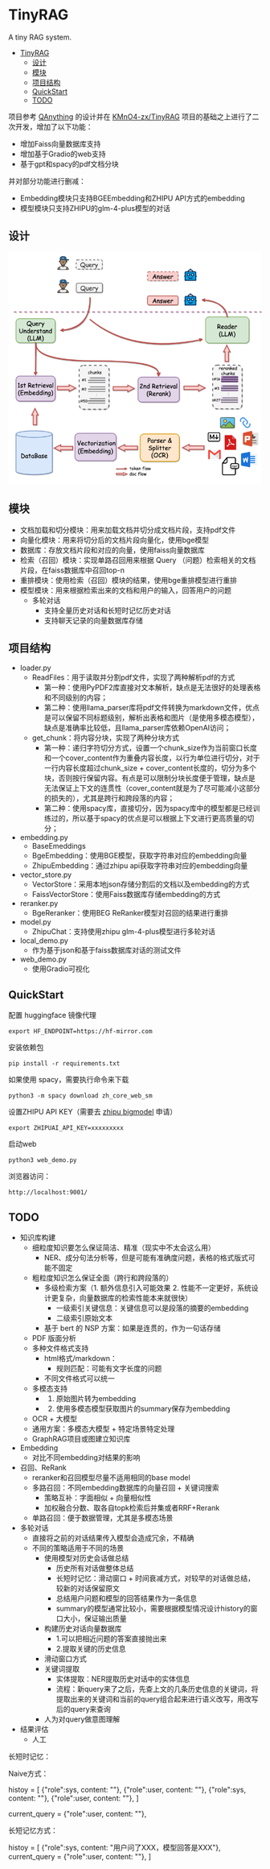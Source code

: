 # TinyRAG

A tiny RAG system.

- [TinyRAG](#tinyrag)
  - [设计](#设计)
  - [模块](#模块)
  - [项目结构](#项目结构)
  - [QuickStart](#quickstart)
  - [TODO](#todo)


项目参考 [QAnything](https://github.com/netease-youdao/qanything) 的设计并在 [KMnO4-zx/TinyRAG](https://github.com/KMnO4-zx/TinyRAG) 项目的基础之上进行了二次开发，增加了以下功能：

- 增加Faiss向量数据库支持
- 增加基于Gradio的web支持
- 基于gpt和spacy的pdf文档分块

并对部分功能进行删减：

- Embedding模块只支持BGEEmbedding和ZHIPU API方式的embedding
- 模型模块只支持ZHIPU的glm-4-plus模型的对话

## 设计

![architecture](./images/architecture.png)

## 模块

- 文档加载和切分模块：用来加载文档并切分成文档片段，支持pdf文件
- 向量化模块：用来将切分后的文档片段向量化，使用bge模型
- 数据库：存放文档片段和对应的向量，使用faiss向量数据库
- 检索（召回）模块：实现单路召回用来根据 Query （问题）检索相关的文档片段，在faiss数据库中召回top-n
- 重排模块：使用检索（召回）模块的结果，使用bge重排模型进行重排
- 模型模块：用来根据检索出来的文档和用户的输入，回答用户的问题
  - 多轮对话
    - 支持全量历史对话和长短时记忆历史对话
    - 支持聊天记录的向量数据库存储

## 项目结构

- loader.py
  - ReadFiles：用于读取并分割pdf文件，实现了两种解析pdf的方式
    - 第一种：使用PyPDF2库直接对文本解析，缺点是无法很好的处理表格和不同级别的内容；
    - 第二种：使用llama_parser库将pdf文件转换为markdown文件，优点是可以保留不同标题级别，解析出表格和图片（是使用多模态模型），缺点是准确率比较低，且llama_parser库依赖OpenAI访问；
  - get_chunk：将内容分块，实现了两种分块方式
    - 第一种：递归字符切分方式，设置一个chunk_size作为当前窗口长度和一个cover_content作为重叠内容长度，以行为单位进行切分，对于一行内容长度超过chunk_size + cover_content长度的，切分为多个块，否则按行保留内容。有点是可以限制分块长度便于管理，缺点是无法保证上下文的连贯性（cover_content就是为了尽可能减小这部分的损失的），尤其是跨行和跨段落的内容；
    - 第二种：使用spacy库，直接切分，因为spacy库中的模型都是已经训练过的，所以基于spacy的优点是可以根据上下文进行更高质量的切分；
- embedding.py
  - BaseEmeddings
  - BgeEmbedding：使用BGE模型，获取字符串对应的embedding向量
  - ZhipuEmbedding：通过zhipu api获取字符串对应的embedding向量
- vector_store.py
  - VectorStore：采用本地json存储分割后的文档以及embedding的方式
  - FaissVectorStore：使用Faiss数据库存储embedding的方式
- reranker.py
  - BgeReranker：使用BEG ReRanker模型对召回的结果进行重排
- model.py
  - ZhipuChat：支持使用zhipu glm-4-plus模型进行多轮对话
- local_demo.py
  - 作为基于json和基于faiss数据库对话的测试文件
- web_demo.py
  - 使用Gradio可视化

## QuickStart

配置 huggingface 镜像代理

```shell
export HF_ENDPOINT=https://hf-mirror.com
```

安装依赖包

```shell
pip install -r requirements.txt
```

如果使用 spacy，需要执行命令来下载

```shell
python3 -m spacy download zh_core_web_sm
```

设置ZHIPU API KEY（需要去 [zhipu bigmodel](https://open.bigmodel.cn/usercenter/apikeys) 申请）

```shell
export ZHIPUAI_API_KEY=xxxxxxxxx
```

启动web

```shell
python3 web_demo.py
```

浏览器访问：

```shell
http://localhost:9001/
```

## TODO

- 知识库构建
  - 细粒度知识要怎么保证简洁、精准（现实中不太会这么用）
    - NER、成分句法分析等，但是可能有准确度问题，表格的格式版式可能不固定
  - 粗粒度知识怎么保证全面（跨行和跨段落的）
    - 多级检索方案（1. 额外信息引入可能效果 2. 性能不一定更好，系统设计更复杂，向量数据库的检索性能本来就很快）
      - 一级索引关键信息：关键信息可以是段落的摘要的embedding
      - 二级索引原始文本
    - 基于 bert 的 NSP 方案：如果是连贯的，作为一句话存储
  - PDF 版面分析
  - 多种文件格式支持
    - html格式/markdown：
      - 规则匹配：可能有文字长度的问题
    - 不同文件格式可以统一
  - 多模态支持
    - 1. 原始图片转为embedding
    - 2. 使用多模态模型获取图片的summary保存为embedding
  - OCR + 大模型
  - 通用方案：多模态大模型 + 特定场景特定处理
  - GraphRAG项目或图建立知识库
- Embedding
  - 对比不同embedding对结果的影响
- 召回、ReRank
  - reranker和召回模型尽量不适用相同的base model
  - 多路召回：不同embedding数据库的向量召回 + 关键词搜索
    - 策略互补：字面相似 + 向量相似性
    - 加权融合分数、取各自topk检索后并集或者RRF+Rerank
  - 单路召回：便于数据管理，尤其是多模态场景
- 多轮对话
  - 直接将之前的对话结果传入模型会造成冗余，不精确
  - 不同的策略适用于不同的场景
    - 使用模型对历史会话做总结
      - 历史所有对话做整体总结
      - 长短时记忆：滑动窗口 + 时间衰减方式，对较早的对话做总结，较新的对话保留原文
      - 总结用户问题和模型的回答结果作为一条信息
      - summary的模型通常比较小，需要根据模型情况设计history的窗口大小，保证输出质量
    - 构建历史对话向量数据库
      - 1.可以把相近问题的答案直接抛出来
      - 2.提取关键的历史信息
    - 滑动窗口方式
    - 关键词提取
      - 实体提取：NER提取历史对话中的实体信息
      - 流程：新query来了之后，先查上文的几条历史信息的关键词，将提取出来的关键词和当前的query组合起来进行语义改写，用改写后的query来查询
    - 人为对query做意图理解
- 结果评估
  - 人工


长短时记忆：

Naive方式：

histoy = [
  {"role":sys, content: ""},
  {"role":user, content: ""},
  {"role":sys, content: ""},
  {"role":user, content: ""},
]

current_query = {"role":user, content: ""},

长短记忆方式：

histoy = [
  {"role":sys, content: "用户问了XXX，模型回答是XXX"},
  current_query = {"role":user, content: ""},
]
